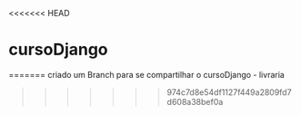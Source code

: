 <<<<<<< HEAD
# cursoDjango 
=======
criado um Branch para se compartilhar o cursoDjango - livraria
>>>>>>> 974c7d8e54df1127f449a2809fd7d608a38bef0a
